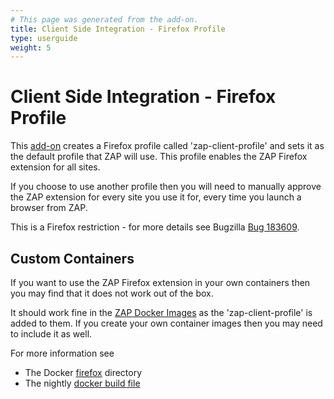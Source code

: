 ```yaml
---
# This page was generated from the add-on.
title: Client Side Integration - Firefox Profile
type: userguide
weight: 5
---
```


# Client Side Integration - Firefox Profile

This [add-on](/docs/desktop/addons/client-side-integration/) creates a Firefox profile called 'zap-client-profile' and sets it as the default profile that ZAP will use. This profile enables the ZAP Firefox extension for all sites.


If you choose to use another profile then you will need to manually approve the ZAP extension for every
site you use it for, every time you launch a browser from ZAP.


This is a Firefox restriction - for more details see Bugzilla
[Bug 183609](https://bugzilla.mozilla.org/show_bug.cgi?id=1836309).

## Custom Containers

If you want to use the ZAP Firefox extension in your own containers then you may find that it does not work out of the box.


It should work fine in the [ZAP Docker Images](/docs/docker/) as the
'zap-client-profile' is added to them.
If you create your own container images then you may need to include it as well.


For more information see

* The Docker [firefox](https://github.com/zaproxy/zaproxy/tree/main/docker/firefox) directory
* The nightly [docker build file](https://github.com/zaproxy/zaproxy/blob/main/docker/Dockerfile-live)
